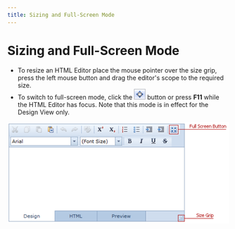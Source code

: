 ```yaml
---
title: Sizing and Full-Screen Mode
---
```

# Sizing and Full-Screen Mode
* To resize an HTML Editor place the mouse pointer over the size grip, press the left mouse button and drag the editor's scope to the required size.
* To switch to full-screen mode, click the ![ASPxHtmlEditor_FullScreenButton](../../../images/Img13288.png) button or press **F11** while the HTML Editor has focus. Note that this mode is in effect for the Design View only.

![ASPxHtmlEditor-FullScreen](../../../images/Img11279.png)